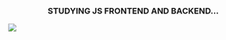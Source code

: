 <h3 align="center">
    STUDYING JS FRONTEND AND BACKEND...
</h3>

<img align='center' src="http://mazassumnida.wtf/api/v2/generate_badge?boj=alstn113">
